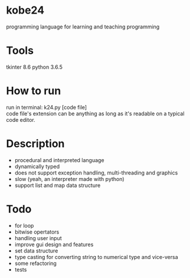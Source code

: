 # kobe24
programming language for learning and teaching programming

# Tools
tkinter 8.6
python 3.6.5

# How to run
run in terminal: k24.py [code file]  
code file's extension can be anything as long as it's readable on a typical code editor.

# Description
* procedural and interpreted language
* dynamically typed
* does not support exception handling, multi-threading and graphics
* slow (yeah, an interpreter made with python)
* support list and map data structure

# Todo
* for loop
* bitwise opertators
* handling user input
* improve gui design and features
* set data structure
* type casting for converting string to numerical type and vice-versa
* some refactoring
* tests

